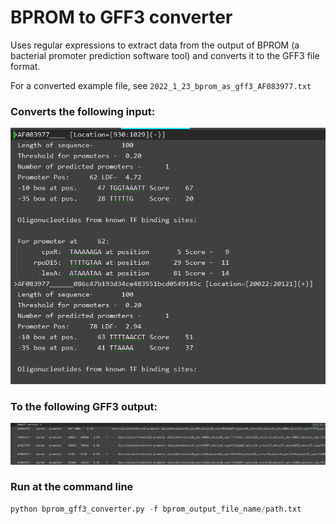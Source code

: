 # BPROM to GFF3 converter

Uses regular expressions to extract data from the output of BPROM 
(a bacterial promoter prediction software tool) and converts it to the GFF3 file format.

For a converted example file, see ```2022_1_23_bprom_as_gff3_AF083977.txt```

### Converts the following input:
![bprom_input](img.png)

### To the following GFF3 output:
![output](img_1.png)

### Run at the command line
```python
python bprom_gff3_converter.py -f bprom_output_file_name/path.txt
```